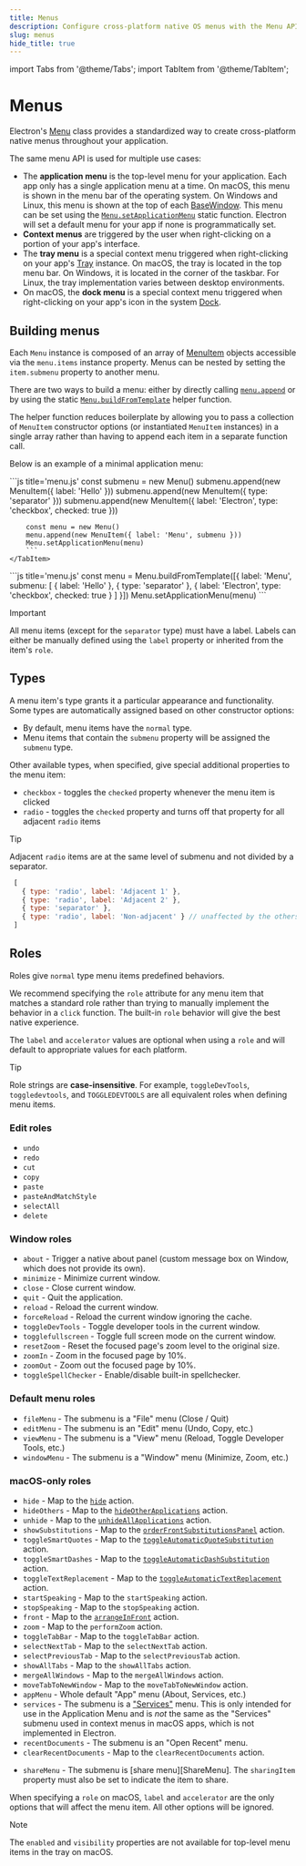 ```yaml
---
title: Menus
description: Configure cross-platform native OS menus with the Menu API.
slug: menus
hide_title: true
---
```


import Tabs from '@theme/Tabs';
import TabItem from '@theme/TabItem';

# Menus

Electron's [Menu](../api/menu.md) class provides a standardized way to create cross-platform native
menus throughout your application.

The same menu API is used for multiple use cases:

* The **application menu** is the top-level menu for your application. Each app only has a single
  application menu at a time. On macOS, this menu is shown in the menu bar of the operating system.
	On Windows and Linux, this menu is shown at the top of each [BaseWindow](../api/base-window.md).
	This menu can be set using the [`Menu.setApplicationMenu`](../api/menu.md#menusetapplicationmenumenu)
	static function. Electron will set a default menu for your app if none is programmatically set.
* **Context menus** are triggered by the user when right-clicking on a portion of your app's
  interface.
* The **tray menu** is a special context menu triggered when right-clicking on your app's [Tray](../api/tray.md)
  instance. On macOS, the tray is located in the top menu bar. On Windows, it is located
	in the corner of the taskbar. For Linux, the tray implementation varies between desktop environments.
* On macOS, the **dock menu** is a special context menu triggered when right-clicking on your app's
  icon in the system [Dock](https://support.apple.com/en-ca/guide/mac-help/mh35859/mac).

## Building menus

Each `Menu` instance is composed of an array of [MenuItem](../api/menu-item.md) objects accessible via
the `menu.items` instance property. Menus can be nested by setting the `item.submenu` property to
another menu.

There are two ways to build a menu: either by directly calling [`menu.append`](../api/menu.md/#menuappendmenuitem)
or by using the static [`Menu.buildFromTemplate`](../api/menu.md#menubuildfromtemplatetemplate)
helper function.

The helper function reduces boilerplate by allowing you to pass a collection of `MenuItem`
constructor options (or instantiated `MenuItem` instances) in a single array rather than having to
append each item in a separate function call.

Below is an example of a minimal application menu:

<Tabs>
  <TabItem value="constructor" label="Constructor">
		```js title='menu.js'
		const submenu = new Menu()
    submenu.append(new MenuItem({ label: 'Hello' }))
    submenu.append(new MenuItem({ type: 'separator' }))
    submenu.append(new MenuItem({ label: 'Electron', type: 'checkbox', checked: true }))

		const menu = new Menu()
		menu.append(new MenuItem({ label: 'Menu', submenu }))
		Menu.setApplicationMenu(menu)
		```
	</TabItem>
  <TabItem value="template" label="Template Helper">
		```js title='menu.js'
		const menu = Menu.buildFromTemplate([{
		  label: 'Menu',
		  submenu: [
		    { label: 'Hello' },
		    { type: 'separator' },
		    { label: 'Electron', type: 'checkbox', checked: true }
		  ]
		}])
		Menu.setApplicationMenu(menu)
		```
	</TabItem>
</Tabs>

> [!IMPORTANT]
> All menu items (except for the `separator` type) must have a label. Labels can either be manually
> defined using the `label` property or inherited from the item's `role`.

## Types

A menu item's type grants it a particular appearance and functionality. Some types are
automatically assigned based on other constructor options:

* By default, menu items have the `normal` type.
* Menu items that contain the `submenu` property will be assigned the `submenu` type.

Other available types, when specified, give special additional properties to the menu item:

* `checkbox` - toggles the `checked` property whenever the menu item is clicked
* `radio` - toggles the `checked` property and turns off that property for all adjacent `radio` items

> [!TIP]
> Adjacent `radio` items are at the same level of submenu and not divided by a separator.
> ```js
>  [
>    { type: 'radio', label: 'Adjacent 1' },
>    { type: 'radio', label: 'Adjacent 2' },
>    { type: 'separator' },
>    { type: 'radio', label: 'Non-adjacent' } // unaffected by the others
>  ]
> ```


## Roles

Roles give `normal` type menu items predefined behaviors.

We recommend specifying the `role` attribute for any menu item that matches a standard role
rather than trying to manually implement the behavior in a `click` function.
The built-in `role` behavior will give the best native experience.

The `label` and `accelerator` values are optional when using a `role` and will
default to appropriate values for each platform.

> [!TIP]
> Role strings are **case-insensitive**. For example, `toggleDevTools`, `toggledevtools`, and
> `TOGGLEDEVTOOLS` are all equivalent roles when defining menu items.

### Edit roles

* `undo`
* `redo`
* `cut`
* `copy`
* `paste`
* `pasteAndMatchStyle`
* `selectAll`
* `delete`

### Window roles

* `about` - Trigger a native about panel (custom message box on Window, which does not provide its own).
* `minimize` - Minimize current window.
* `close` - Close current window.
* `quit` - Quit the application.
* `reload` - Reload the current window.
* `forceReload` - Reload the current window ignoring the cache.
* `toggleDevTools` - Toggle developer tools in the current window.
* `togglefullscreen` - Toggle full screen mode on the current window.
* `resetZoom` - Reset the focused page's zoom level to the original size.
* `zoomIn` - Zoom in the focused page by 10%.
* `zoomOut` - Zoom out the focused page by 10%.
* `toggleSpellChecker` - Enable/disable built-in spellchecker.

### Default menu roles

* `fileMenu` - The submenu is a "File" menu (Close / Quit)
* `editMenu` - The submenu is an "Edit" menu (Undo, Copy, etc.)
* `viewMenu` - The submenu is a "View" menu (Reload, Toggle Developer Tools, etc.)
* `windowMenu` - The submenu is a "Window" menu (Minimize, Zoom, etc.)

### macOS-only roles

* `hide` - Map to the [`hide`](https://developer.apple.com/documentation/appkit/nsapplication/hide(_:)) action.
* `hideOthers` - Map to the [`hideOtherApplications`](https://developer.apple.com/documentation/appkit/nsapplication/hideotherapplications(_:)) action.
* `unhide` - Map to the [`unhideAllApplications`](https://developer.apple.com/documentation/appkit/nsapplication/unhideallapplications(_:)) action.
* `showSubstitutions` - Map to the [`orderFrontSubstitutionsPanel`](https://developer.apple.com/documentation/appkit/nstextview/orderfrontsubstitutionspanel(_:)) action.
* `toggleSmartQuotes` - Map to the [`toggleAutomaticQuoteSubstitution`](https://developer.apple.com/documentation/appkit/nstextview/toggleautomaticquotesubstitution(_:)) action.
* `toggleSmartDashes` - Map to the [`toggleAutomaticDashSubstitution`](https://developer.apple.com/documentation/appkit/nstextview/toggleautomaticdashsubstitution(_:)) action.
* `toggleTextReplacement` - Map to the [`toggleAutomaticTextReplacement`](https://developer.apple.com/documentation/appkit/nstextview/toggleautomatictextreplacement(_:)) action.
* `startSpeaking` - Map to the `startSpeaking` action.
* `stopSpeaking` - Map to the `stopSpeaking` action.
* `front` - Map to the [`arrangeInFront`](https://developer.apple.com/documentation/appkit/nsapplication/arrangeinfront(_:)) action.
* `zoom` - Map to the `performZoom` action.
* `toggleTabBar` - Map to the `toggleTabBar` action.
* `selectNextTab` - Map to the `selectNextTab` action.
* `selectPreviousTab` - Map to the `selectPreviousTab` action.
* `showAllTabs` - Map to the `showAllTabs` action.
* `mergeAllWindows` - Map to the `mergeAllWindows` action.
* `moveTabToNewWindow` - Map to the `moveTabToNewWindow` action.
* `appMenu` - Whole default "App" menu (About, Services, etc.)
* `services` - The submenu is a ["Services"](https://developer.apple.com/documentation/appkit/nsapplication/1428608-servicesmenu?language=objc) menu. This is only intended for use in the Application Menu and is _not_ the same as the "Services" submenu used in context menus in macOS apps, which is not implemented in Electron.
* `recentDocuments` - The submenu is an "Open Recent" menu.
* `clearRecentDocuments` - Map to the `clearRecentDocuments` action.
<!-- * `window` - The submenu is a "Window" menu. -->
<!-- * `help` - The submenu is a "Help" menu. -->
* `shareMenu` - The submenu is [share menu][ShareMenu]. The `sharingItem` property must also be set to indicate the item to share.

When specifying a `role` on macOS, `label` and `accelerator` are the only
options that will affect the menu item. All other options will be ignored.

> [!NOTE]
> The `enabled` and `visibility` properties are not available for top-level menu items in the tray on macOS.






